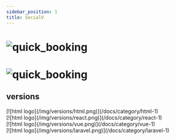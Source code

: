 ```yaml
---
sidebar_position: 1
title: SocialV
---
```


<!-- # SocialV -->
# <div className="title-logo dark-logo">![quick_booking](/img/products/socialv/socialv-title-logo-dark.png)</div>

# <div className="title-logo light-logo">![quick_booking](/img/products/socialv/socialv-title-logo-light.png)</div>

## versions

<div className="container">
    <div className="row center">
        <div className="version-card mt-3">
        <div className="custom-card p-2 pt-4">
                [![html logo](/img/versions/html.png)](/docs/category/html-1)
            </div>
        </div>
        <div className="version-card mt-3">
            <div className="custom-card p-2 pt-4">
                [![html logo](/img/versions/react.png)](/docs/category/react-1)
            </div>
        </div>
        <div className="version-card mt-3">
            <div className="custom-card p-2 pt-4">
                [![html logo](/img/versions/vue.png)](/docs/category/vue-1)
            </div>
        </div>
        <div className="version-card mt-3">
            <div className="custom-card p-2 pt-4">
                [![html logo](/img/versions/laravel.png)](/docs/category/laravel-1)
            </div>
        </div>
    </div>
</div>
